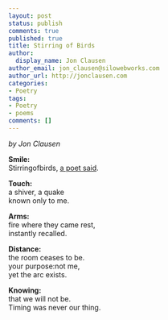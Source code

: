 ```yaml
---
layout: post
status: publish
comments: true
published: true
title: Stirring of Birds
author:
  display_name: Jon Clausen
author_email: jon_clausen@silowebworks.com
author_url: http://jonclausen.com
categories:
- Poetry
tags:
- Poetry
- poems
comments: []
---
```

*by Jon Clausen*  

**Smile:**  
Stirringofbirds, [a poet said](http://hellopoetry.com/poem/1586/i-have-found-what-you-are-like/).  
  
**Touch:**  
a shiver, a quake  
known only to me.  
  
**Arms:**  
fire where they came rest,  
instantly recalled.  
  
**Distance:**  
the room ceases to be.  
your purpose:not me,   
yet the arc exists.  
  
**Knowing:**  
that we will not be.  
Timing was never our thing.
